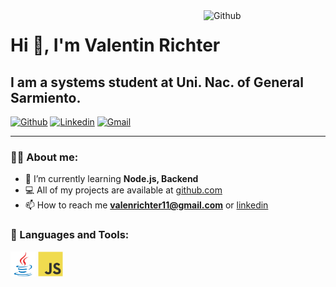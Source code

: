 <img width="195" align="right" alt="Github" src="https://media.npr.org/assets/img/2023/01/14/this-is-fine_sq-0bd6d8072e991dc4708be3668cd480ae7df18a11-s800-c85.jpg" />

  
  # Hi 👋, I'm Valentin Richter
  ## I am a systems student at Uni. Nac. of General Sarmiento.
  
[![Github](https://img.shields.io/badge/-Github-000?style=flat&logo=Github&logoColor=white)](https://github.com/valrichter)
[![Linkedin](https://img.shields.io/badge/-LinkedIn-blue?style=flat&logo=Linkedin&logoColor=white)](https://www.linkedin.com/in/valrichter)
[![Gmail](https://img.shields.io/badge/-Gmail-c14438?style=flat&logo=Gmail&logoColor=white)](mailto:valenrichter11@gmail.com)
  

---

### 👨‍💻 About me:
  - 🌱 I’m currently learning **Node.js, Backend**
  - 💻 All of my projects are available at [github.com](github.com/valrichter)
  - 📫 How to reach me **valenrichter11@gmail.com** or [linkedin](https://linkedin.com/in/valrichter)

<div aling="left">
  <h3>🔨 Languages and Tools:</h3/
    <div>
    <img src="https://github.com/devicons/devicon/blob/master/icons/java/java-original.svg" width="40" />
    <img src="https://github.com/devicons/devicon/blob/master/icons/javascript/javascript-original.svg" width="40" />
    </div>
</div>
